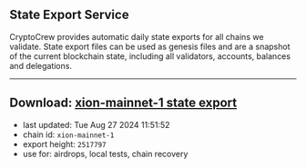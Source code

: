 ## State Export Service
CryptoCrew provides automatic daily state exports for all chains we validate. State export files can be used as genesis files and are a snapshot of the current blockchain state, including all validators, accounts, balances and delegations.

---
**Download: [xion-mainnet-1 state export](https://dl-eu2.ccvalidators.com/SERVICE/xion/xion-mainnet-1_export_2517797.json)**
---

- last updated: Tue Aug 27 2024 11:51:52
- chain id: `xion-mainnet-1`
- export height: `2517797`
- use for: airdrops, local tests, chain recovery
